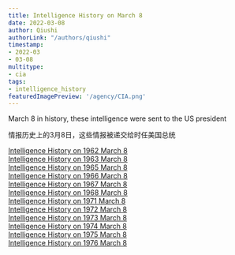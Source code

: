 ```yaml
---
title: Intelligence History on March 8
date: 2022-03-08
author: Qiushi 
authorLink: "/authors/qiushi"
timestamp: 
- 2022-03
- 03-08
multitype: 
- cia
tags: 
- intelligence_history
featuredImagePreview: '/agency/CIA.png'
---
```



March 8 in history, these intelligence were sent to the US president

情报历史上的3月8日，这些情报被递交给时任美国总统

<!--more-->







[Intelligence History on 1962 March 8](/dailybrief/1962-03-08)   
[Intelligence History on 1963 March 8](/dailybrief/1963-03-08)   
[Intelligence History on 1965 March 8](/dailybrief/1965-03-08)   
[Intelligence History on 1966 March 8](/dailybrief/1966-03-08)   
[Intelligence History on 1967 March 8](/dailybrief/1967-03-08)   
[Intelligence History on 1968 March 8](/dailybrief/1968-03-08)   
[Intelligence History on 1971 March 8](/dailybrief/1971-03-08)   
[Intelligence History on 1972 March 8](/dailybrief/1972-03-08)   
[Intelligence History on 1973 March 8](/dailybrief/1973-03-08)   
[Intelligence History on 1974 March 8](/dailybrief/1974-03-08)   
[Intelligence History on 1975 March 8](/dailybrief/1975-03-08)   
[Intelligence History on 1976 March 8](/dailybrief/1976-03-08)   
